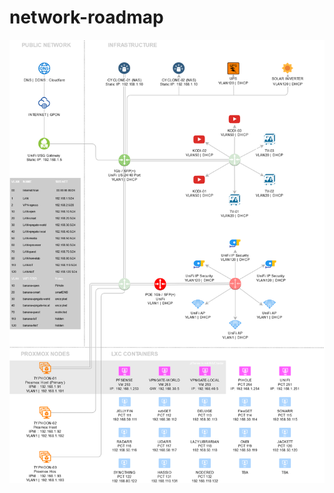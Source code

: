 # network-roadmap
![alt text](https://raw.githubusercontent.com/ahuacate/network-roadmap/master/images/Home_Network_1.png)
